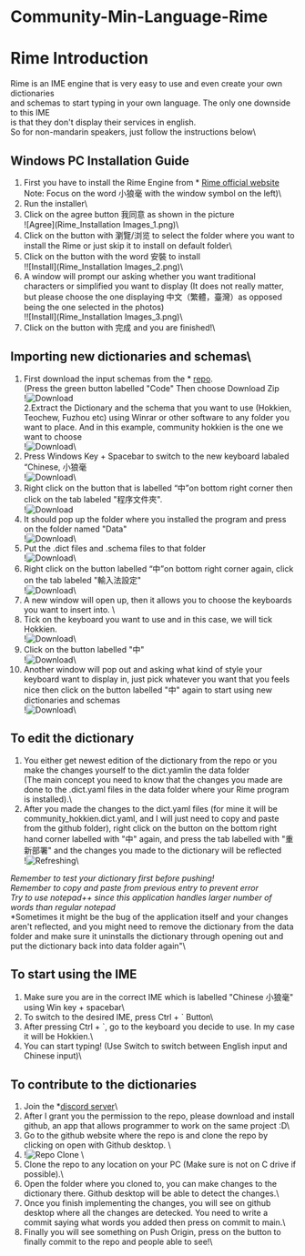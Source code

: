 # Community-Min-Language-Rime

# Rime Introduction
Rime is an IME engine that is very easy to use and even create your own dictionaries \
and schemas to start typing in your own language. The only one downside to this IME\
is that they don't display their services in english. \
So for non-mandarin speakers, just follow the instructions below\

## Windows PC Installation Guide
1. First you have to install the Rime Engine from * [Rime official website](https://rime.im/) \
Note: Focus on the word 小狼毫 with the window symbol on the left)\
2. Run the installer\
3. Click on the agree button 我同意 as shown in the picture\
![Agree](Rime_Installation Images_1.png)\
4. Click on the button with 瀏覽/浏览 to select the folder where you want to install the Rime or just skip it to install on default folder\
5. Click on the button with the word 安裝 to install\
!![Install](Rime_Installation Images_2.png)\
6. A window will prompt our asking whether you want traditional characters or simplified you want to display (It does not really matter, but please choose the one displaying 中文（繁體，臺灣）as opposed being the one selected in the photos) \
!![Install](Rime_Installation Images_3.png)\
7. Click on the button with 完成 and you are finished!\

## Importing new dictionaries and schemas\
1. First download the input schemas from the * [repo](https://github.com/Language-Preservation-Community/Community-Min-Language-Rime).\
(Press the green button labelled "Code" Then choose Download Zip\
!![Download](Rime_Dictionaries_Installation_1.png)\
2.Extract the Dictionary and the schema that you want to use (Hokkien, Teochew, Fuzhou etc) using Winrar or other software to any folder you want to place. And in this example, community hokkien is the one we want to choose\
!![Download](Rime_Dictionaries_Installation_2.png)\
3. Press Windows Key + Spacebar to switch to the new keyboard labaled “Chinese, 小狼毫\
!![Download](Rime_Dictionaries_Installation_3.png)\
4. Right click on the button that is labelled “中”on bottom right corner then click on the tab labeled "程序文件夾".\
!![Download](Rime_Dictionaries_Installation_4.png)
5. It should pop up the folder where you installed the program and press on the folder named "Data"\
!![Download](Rime_Dictionaries_Installation_5.png)\
6. Put the .dict files and .schema files to that folder\
!![Download](Rime_Dictionaries_Installation_6.png)\
7. Right click on the button labelled “中”on bottom right corner again, click on the tab labeled "輸入法設定"\
!![Download](Rime_Dictionaries_Installation_7.png)\
8. A new window will open up, then it allows you to choose the keyboards you want to insert into. \
9. Tick on the keyboard you want to use and in this case, we will tick Hokkien.\
!![Download](Rime_Dictionaries_Installation_8.png)\
10. Click on the button labelled "中"\
!![Download](Rime_Dictionaries_Installation_9.png)\
11. Another window will pop out and asking what kind of style your keyboard want to display in, just pick whatever you want that you feels nice then click on the button labelled "中" again to start using new dictionaries and schemas\
!![Download](Rime_Dictionaries_Installation_10.png)\

## To edit the dictionary 
1. You either get newest edition of the dictionary from the repo or you make the changes yourself to the dict.yamlin the data folder\
(The main concept you need to know that the changes you made are done to the .dict.yaml files in the data folder where your Rime program is installed).\
2. After you made the changes to the dict.yaml files (for mine it will be community_hokkien.dict.yaml, and I will just need to copy and paste from the github folder), right click on the button on the bottom right hand corner labelled with "中" again, and press the tab labelled with "重新部署" and the changes you made to the dictionary will be reflected\
!![Refreshing](Rime_Refreshing_Button.png)\

*Remember to test your dictionary first before pushing!*\
*Remember to copy and paste from previous entry to prevent error*\
*Try to use notepad++ since this application handles larger number of words than regular notepad*\
*Sometimes it might be the bug of the application itself and your changes aren't reflected, and you might need to remove the dictionary from the data folder and make sure it uninstalls the dictionary through opening out and put the dictionary back into data folder again"\\


## To start using the IME
1. Make sure you are in the correct IME which is labelled "Chinese 小狼毫" using Win key + spacebar\
2. To switch to the desired IME, press Ctrl + ` Button\   
3. After pressing Ctrl + `, go to the keyboard you decide to use. In my case it will be Hokkien.\
4. You can start typing!  (Use Switch to switch between English input and Chinese input)\\


## To contribute to the dictionaries
1. Join the *[discord server](https://discord.gg/jEn9hCExj3 )\
2. After I grant you the permission to the repo, please download and install github, an app that allows programmer to work on the same project :D\
3. Go to the github website where the repo is and clone the repo by clicking on open with Github desktop. \
4. !![Repo Clone](Repo_Clone_Instruction.png)  \
5. Clone the repo to any location on your PC (Make sure is not on C drive if possible).\
6. Open the folder where you cloned to, you can make changes to the dictionary there. Github desktop will be able to detect the changes.\
7. Once you finish implementing the changes, you will see on github desktop where all the changes are detecked. You need to write a commit saying what words you added then press on commit to main.\
8. Finally you will see something on Push Origin, press on the button to finally commit to the repo and people able to see!\
